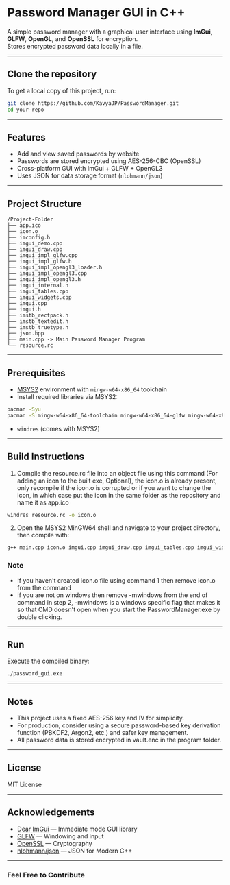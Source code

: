 # Password Manager GUI in C++

A simple password manager with a graphical user interface using **ImGui**, **GLFW**, **OpenGL**, and **OpenSSL** for encryption.  
Stores encrypted password data locally in a file.

---

## Clone the repository

To get a local copy of this project, run:

```bash
git clone https://github.com/KavyaJP/PasswordManager.git
cd your-repo
```

---

## Features

- Add and view saved passwords by website
- Passwords are stored encrypted using AES-256-CBC (OpenSSL)
- Cross-platform GUI with ImGui + GLFW + OpenGL3
- Uses JSON for data storage format (`nlohmann/json`)

---

## Project Structure

```
/Project-Folder
├── app.ico
├── icon.o
├── imconfig.h
├── imgui_demo.cpp
├── imgui_draw.cpp
├── imgui_impl_glfw.cpp
├── imgui_impl_glfw.h
├── imgui_impl_opengl3_loader.h
├── imgui_impl_opengl3.cpp
├── imgui_impl_opengl3.h
├── imgui_internal.h
├── imgui_tables.cpp
├── imgui_widgets.cpp
├── imgui.cpp
├── imgui.h
├── imstb_rectpack.h
├── imstb_textedit.h
├── imstb_truetype.h
├── json.hpp
├── main.cpp -> Main Password Manager Program
└── resource.rc
```

---

## Prerequisites

- [MSYS2](https://www.msys2.org/) environment with `mingw-w64-x86_64` toolchain
- Install required libraries via MSYS2:

```bash
pacman -Syu
pacman -S mingw-w64-x86_64-toolchain mingw-w64-x86_64-glfw mingw-w64-x86_64-openssl
```

- `windres` (comes with MSYS2)

---

## Build Instructions

1. Compile the resource.rc file into an object file using this command (For adding an icon to the built exe, Optional), the icon.o is already present, only recompile if the icon.o is corrupted or if you want to change the icon, in which case put the icon in the same folder as the repository and name it as app.ico

```bash
windres resource.rc -o icon.o
```

2. Open the MSYS2 MinGW64 shell and navigate to your project directory, then compile with:

```bash
g++ main.cpp icon.o imgui.cpp imgui_draw.cpp imgui_tables.cpp imgui_widgets.cpp imgui_demo.cpp imgui_impl_glfw.cpp imgui_impl_opengl3.cpp -I. -L/mingw64/lib -lglfw3 -lopengl32 -lgdi32 -luser32 -lssl -lcrypto -lws2_32 -o PasswordManager.exe -std=c++17 -mwindows
```

### Note
- If you haven't created icon.o file using command 1 then remove icon.o from the command
- If you are not on windows then remove -mwindows from the end of command in step 2, -mwindows is a windows specific flag that makes it so that CMD doesn't open when you start the PasswordManager.exe by double clicking.

---

## Run

Execute the compiled binary:

```bash
./password_gui.exe
```

---

## Notes

- This project uses a fixed AES-256 key and IV for simplicity.
- For production, consider using a secure password-based key derivation function (PBKDF2, Argon2, etc.) and safer key management.
- All password data is stored encrypted in vault.enc in the program folder.

---

## License

MIT License

---

## Acknowledgements

- [Dear ImGui](https://github.com/ocornut/imgui) — Immediate mode GUI library
- [GLFW](https://www.glfw.org/) — Windowing and input
- [OpenSSL](https://www.openssl.org/) — Cryptography
- [nlohmann/json](https://github.com/nlohmann/json) — JSON for Modern C++

---

### Feel Free to Contribute
